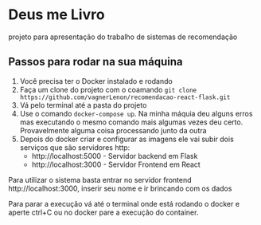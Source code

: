 # Deus me Livro
projeto para apresentação do trabalho de sistemas de recomendação

## Passos para rodar na sua máquina
1) Você precisa ter o Docker instalado e rodando
2) Faça um clone do projeto com o coamando ```git clone https://github.com/vagnerLenon/recomendacao-react-flask.git```
3) Vá pelo terminal até a pasta do projeto
4) Use o comando `docker-compose up`. Na minha máquia deu alguns erros mas executando o mesmo comando mais algumas vezes deu certo. Provavelmente alguma coisa processando junto da outra
5) Depois do docker criar e configurar as imagens ele vai subir dois serviços que são servidores http:
   - http://localhost:5000 - Servidor backend em Flask
   - http://localhost:3000 - Servidor Frontend em React

Para utilizar o sistema basta entrar no servidor frontend http://localhost:3000, inserir seu nome e ir brincando com os dados

Para parar a execução vá até o terminal onde está rodando o docker e aperte ctrl+C ou no docker pare a execução do container.